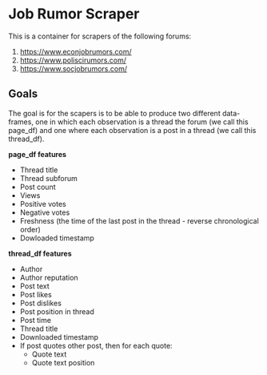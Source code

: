 # Job Rumor Scraper

This is a container for scrapers of the following forums:

1. https://www.econjobrumors.com/
2. https://www.poliscirumors.com/
3. https://www.socjobrumors.com/

## Goals

The goal is for the scapers is to be able to produce two different data-frames, one in which each observation is a thread the forum (we call this page_df) and one where each observation is a post in a thread (we call this thread_df).

**page_df features**

  * Thread title
  * Thread subforum
  * Post count
  * Views
  * Positive votes
  * Negative votes
  * Freshness (the time of the last post in the thread - reverse chronological order)
  * Dowloaded timestamp 
  
**thread_df features**

  * Author
  * Author reputation
  * Post text
  * Post likes
  * Post dislikes
  * Post position in thread
  * Post time
  * Thread title
  * Downloaded timestamp
  * If post quotes other post, then for each quote:
    * Quote text
    * Quote text position
